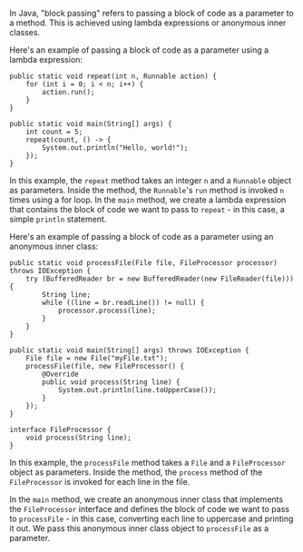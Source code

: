 In Java, "block passing" refers to passing a block of code as a parameter to a method. This is achieved using lambda expressions or anonymous inner classes.

Here's an example of passing a block of code as a parameter using a lambda expression:

```
public static void repeat(int n, Runnable action) {
    for (int i = 0; i < n; i++) {
        action.run();
    }
}

public static void main(String[] args) {
    int count = 5;
    repeat(count, () -> {
        System.out.println("Hello, world!");
    });
}
```

In this example, the `repeat` method takes an integer `n` and a `Runnable` object as parameters. Inside the method, the `Runnable`'s `run` method is invoked `n` times using a for loop. In the `main` method, we create a lambda expression that contains the block of code we want to pass to `repeat` - in this case, a simple `println` statement.

Here's an example of passing a block of code as a parameter using an anonymous inner class:

```
public static void processFile(File file, FileProcessor processor) throws IOException {
    try (BufferedReader br = new BufferedReader(new FileReader(file))) {
        String line;
        while ((line = br.readLine()) != null) {
            processor.process(line);
        }
    }
}

public static void main(String[] args) throws IOException {
    File file = new File("myFile.txt");
    processFile(file, new FileProcessor() {
        @Override
        public void process(String line) {
            System.out.println(line.toUpperCase());
        }
    });
}

interface FileProcessor {
    void process(String line);
}
```

In this example, the `processFile` method takes a `File` and a `FileProcessor` object as parameters. Inside the method, the `process` method of the `FileProcessor` is invoked for each line in the file.

In the `main` method, we create an anonymous inner class that implements the `FileProcessor` interface and defines the block of code we want to pass to `processFile` - in this case, converting each line to uppercase and printing it out. We pass this anonymous inner class object to `processFile` as a parameter.